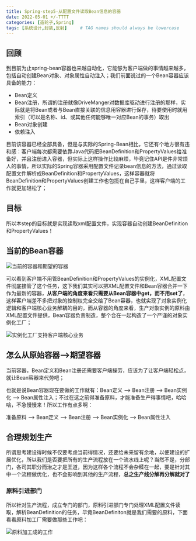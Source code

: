 ```yaml
---
title: Spring-step5-从配置文件读取Bean信息的容器
date: 2022-05-01 +/-TTTT
categories: [造轮子,Spring]
tags: [系统设计,封装,反射]     # TAG names should always be lowercase
---
```


## 回顾
到目前为止spring-bean容器也来越自动化，它能够为客户端做的事情越来越多，包括自动创建Bean对象、对象属性自动注入；我们前面说过的一个Bean容器应该具备的能力：

- Bean定义
- Bean注册，所谓的注册就像DriveManger对数据库驱动进行注册的那样，实际就是将Bean或者与Bean直接关联的信息用容器进行保存，待要使用时就用索引（可以是名称、id、或其他任何能够唯一对应Bean的事务）取出
- Bean对象创建
- 依赖注入

目前该容器已经全部具备，但是与实际的Spring-Bean相比，它还有个地方很有违和感：客户端每次都需要依靠Java代码把BeanDefinition和PropertyValues给准备好，并且注册进入容器，但实际上这样操作比较麻烦，毕竟记住API是件非常烦人的事情，所以实际的Spring容器采用配置文件记录bean信息的方法，通过读取配置文件解析成BeanDefinition和PropertyValues，这样容器就将BeanDefinition和PropertyValues创建工作也包揽在自己手里，这样客户端的工作就更加轻松了；

## 目标
所以本step的目标就是实现读取xml配置文件，实现容器自动创建BeanDefinition和PropertyValues！

## 当前的Bean容器
![当前的容器和期望的容器](/blog/202205021443694.png "当前的容器和期望的容器")

可以看到客户端不用管BeanDefinition和PropertyValues的实例化，XML配置文件彻底接管了这个任务，这下我们其实可以把XML配置文件和Bean容器合并一下作为最新的容器，**从客户端的角度来看只需要从Bean容器中get，而不用set了**，这样客户端差不多把对象的控制权完全交给了Bean容器，也就实现了对象实例化逻辑和客户端核心业务解耦的目的，而从容器的角度来看，生产对象实例的原料由XML配置文件提供，Bean容器负责制造，整个合在一起构造了一个严谨的对象实例化工厂；

![实例化工厂支持客户端核心业务](/blog/202205021449454.png "实例化工厂支持客户端核心业务")

## 怎么从原始容器——>期望容器
当前容器，Bean定义和Bean注册还需要客户端操劳，应该为了让客户端轻松点，就让Bean容器来代劳吧；

也就是说Bean容器现在要做的工作就有：Bean定义 ——> Bean注册 ——> Bean实例化 ——> Bean属性注入；不过在这之前得准备原料，才能准备生产得事情吧，哈哈哈，不急慢慢来！所以工作有点多啊：

准备原料 ——> Bean定义 ——> Bean注册 ——> Bean实例化 ——> Bean属性注入

## 合理规划生产
所谓思考建设得时候不仅要考虑当前得情况，还要给未来留有余地，以便建设的扩展优化，所以我们是否要把所有的生产流程放在一个流水线上呢？当然不是，分部门，各司其职分而治之才是王道，因为这样各个流程不会杂糅在一起，要是针对其中一个流程做优化，也不会影响到其他的生产流程，**总之生产线分解再分解就对了**

### 原料引进部门
所以针对生产流程，成立专门的部门，原料引进部门专门处理XML配置文件读取，解析BeanDefinition的任务，毕竟BeanDefiniton就是我们需要的原料，下面看看原料加工厂需要做那些工作吧：

![原料加工成的工作](/blog/202205021733589.png "原料加工成的工作")

### 